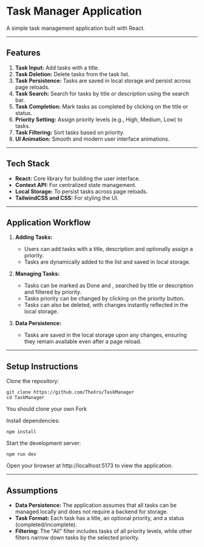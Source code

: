 # **Task Manager Application**

A simple task management application built with React.

---

## **Features**

1. **Task Input:** Add tasks with a title.
2. **Task Deletion:** Delete tasks from the task list.
3. **Task Persistence:** Tasks are saved in local storage and persist across page reloads.
4. **Task Search:** Search for tasks by title or description using the search bar.
5. **Task Completion:** Mark tasks as completed by clicking on the title or status.
6. **Priority Setting:** Assign priority levels (e.g., High, Medium, Low) to tasks.
7. **Task Filtering:** Sort tasks based on priority.
8. **UI Animation:** Smooth and modern user interface animations.

---

## **Tech Stack**
- **React:** Core library for building the user interface.
- **Context API:** For centralized state management.
- **Local Storage:** To persist tasks across page reloads.
- **TailwindCSS and CSS:** For styling the UI.

---

## **Application Workflow**
1. **Adding Tasks:** 
   - Users can add tasks with a title, description and optionally assign a priority.
   - Tasks are dynamically added to the list and saved in local storage.

2. **Managing Tasks:**
   - Tasks can be marked as Done and , searched by title or description and filtered by priority.
   - Tasks priority can be changed by clicking on the priority button.
   - Tasks can also be deleted, with changes instantly reflected in the local storage.


3. **Data Persistence:**
   - Tasks are saved in the local storage upon any changes, ensuring they remain available even after a page reload.

---

## **Setup Instructions**

Clone the repository:
```
git clone https://github.com/TheXro/TaskManager 
cd TaskManager
```
  You should clone your own Fork

Install dependencies:
```
npm install
```
Start the development server:

    npm run dev

Open your browser at http://localhost:5173 to view the application.

---
## **Assumptions**
- **Data Persistence:** The application assumes that all tasks can be managed locally and does not require a backend for storage.
- **Task Format:** Each task has a title, an optional priority, and a status (completed/incomplete).
- **Filtering:** The "All" filter includes tasks of all priority levels, while other filters narrow down tasks by the selected priority.



